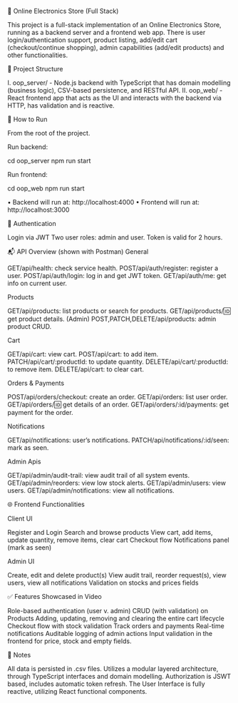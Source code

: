 🛒 Online Electronics Store (Full Stack)

This project is a full-stack implementation of an Online Electronics Store, running as a backend server and a frontend web app. There is user login/authentication support, product listing, add/edit cart (checkout/continue shopping), admin capabilities (add/edit products) and other functionalities.

📁 Project Structure

I.	oop_server/ - Node.js backend with TypeScript that has domain modelling (business logic), CSV-based persistence, and RESTful API.
II.	oop_web/ - React frontend app that acts as the UI and interacts with the backend via HTTP, has validation and is reactive.

🚀 How to Run

From the root of the project.

Run backend:

cd oop_server
npm run start
 
Run frontend:

cd oop_web
npm run start
 
•	Backend will run at: http://localhost:4000
•	Frontend will run at: http://localhost:3000

🔑 Authentication

Login via JWT
Two user roles: admin and user.
Token is valid for 2 hours.

📬 API Overview (shown with Postman)
General

GET/api/health: check service health.
POST/api/auth/register: register a user.
POST/api/auth/login: log in and get JWT token.
GET/api/auth/me: get info on current user.

Products

GET/api/products: list products or search for products.
GET/api/products/:id: get product details.
(Admin) POST,PATCH,DELETE/api/products: admin product CRUD.

Cart

GET/api/cart: view cart.
POST/api/cart: to add item.
PATCH/api/cart/:productId: to update quantity.
DELETE/api/cart/:productId: to remove item.
DELETE/api/cart: to clear cart.

Orders & Payments

POST/api/orders/checkout: create an order.
GET/api/orders: list user order.
GET/api/orders/:id: get details of an order.
GET/api/orders/:id/payments: get payment for the order.

Notifications

GET/api/notifications: user’s notifications.
PATCH/api/notifications/:id/seen: mark as seen.

Admin Apis

GET/api/admin/audit-trail: view audit trail of all system events.
GET/api/admin/reorders: view low stock alerts.
GET/api/admin/users: view users.
GET/api/admin/notifications: view all notifications.

🌐 Frontend Functionalities

Client UI

Register and Login
Search and browse products
View cart, add items, update quantity, remove items, clear cart
Checkout flow
Notifications panel (mark as seen)

Admin UI

Create, edit and delete product(s)
View audit trail, reorder request(s), view users, view all notifications
Validation on stocks and prices fields

✅ Features Showcased in Video

Role-based authentication (user v. admin)
CRUD (with validation) on Products
Adding, updating, removing and clearing the entire cart lifecycle
Checkout flow with stock validation
Track orders and payments
Real-time notifications
Auditable logging of admin actions
Input validation in the frontend for price, stock and empty fields.

📝 Notes

All data is persisted in .csv files.
Utilizes a modular layered architecture, through TypeScript interfaces and domain modelling.
Authorization is JSWT based, includes automatic token refresh.
The User Interface is fully reactive, utilizing React functional components.
